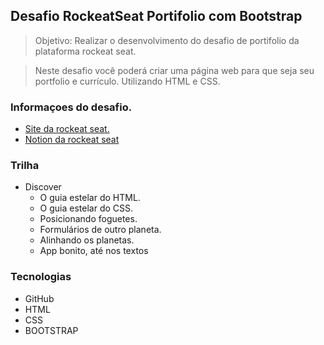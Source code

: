 ## Desafio RockeatSeat Portifolio com Bootstrap

> Objetivo: Realizar o desenvolvimento do desafio de portifolio da plataforma rockeat seat.

> Neste desafio você poderá criar uma página web para que seja seu portfolio e currículo. Utilizando HTML e CSS.

### Informaçoes do desafio.

- [Site da rockeat seat.](https://app.rocketseat.com.br/discover/challenges/portfolio)
- [Notion da rockeat seat](https://efficient-sloth-d85.notion.site/Desafio-Portfolio-1d3db21e654941f5872aece5fcc6bcc6#70a7b43bedd04d8a930405b3958ba0f1)

### Trilha

- Discover
  - O guia estelar do HTML.
  - O guia estelar do CSS.
  - Posicionando foguetes.
  - Formulários de outro planeta.
  - Alinhando os planetas.
  - App bonito, até nos textos

### Tecnologias

- GitHub
- HTML
- CSS
- BOOTSTRAP
